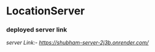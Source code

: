 # LocationServer


### deployed server link
*server Link:- https://shubham-server-2j3b.onrender.com/*